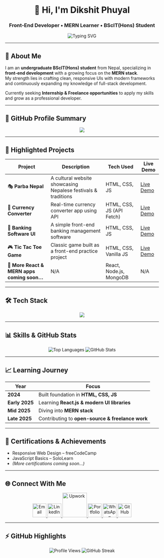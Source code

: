 <!-- Modern GitHub README 2025 -->

<h1 align="center">👋 Hi, I'm Dikshit Phuyal</h1>
<h3 align="center">Front-End Developer • MERN Learner • BScIT(Hons) Student</h3>

<p align="center">
  <img src="https://readme-typing-svg.herokuapp.com?font=Fira+Code&weight=500&size=20&pause=3000&color=00D9F7&center=true&vCenter=true&width=600&lines=Crafting+Clean+%26+Responsive+UIs+💻;Exploring+MERN+Stack+🌐;Open+to+Internships+%26+Freelance+🚀" alt="Typing SVG" />
</p>

---

## 🚀 About Me  
I am an **undergraduate BScIT(Hons) student** from Nepal, specializing in **front-end development** with a growing focus on the **MERN stack**.  
My strength lies in crafting clean, responsive UIs with modern frameworks and continuously expanding my knowledge of full-stack development.  

Currently seeking **Internship & Freelance opportunities** to apply my skills and grow as a professional developer.  

---

## 🌟 GitHub Profile Summary  

<p align="center">
  <img src="https://github-profile-summary-cards.vercel.app/api/cards/profile-details?username=Dikshitxjs&theme=tokyonight" />
</p>

---

## 📂 Highlighted Projects  

| Project | Description | Tech Used | Live Demo |
|---------|-------------|-----------|-----------|
| 🎭 **Parba Nepal** | A cultural website showcasing Nepalese festivals & traditions | HTML, CSS, JS | <a href="https://parba-nepal.vercel.app/" target="_blank">Live Demo</a> |
| 💱 **Currency Converter** | Real-time currency converter app using API | HTML, CSS, JS (API Fetch) | <a href="https://currency-converterxx.vercel.app/" target="_blank">Live Demo</a> |
| 🏦 **Banking Software UI** | A simple front-end banking management software | HTML, CSS, JS | <a href="https://banking-software.vercel.app/" target="_blank">Live Demo</a> |
| 🎮 **Tic Tac Toe Game** | Classic game built as a front-end practice project | HTML, CSS, Vanilla JS | <a href="https://dikshitxjs.github.io/tic-Tac-toe/" target="_blank">Live Demo</a> |
| 🚧 **More React & MERN apps coming soon…** | N/A | React, Node.js, MongoDB | N/A |

---

## 🛠 Tech Stack  

<p align="center">
  <img src="https://skillicons.dev/icons?i=html,css,js,react,nodejs,express,mongodb,tailwind,git,github,vscode" />
</p>

---

## 📊 Skills & GitHub Stats  

<p align="center">
  <!-- Top Languages -->
  <img src="https://github-readme-stats.vercel.app/api/top-langs/?username=Dikshitxjs&theme=tokyonight&layout=compact&hide_border=true" alt="Top Languages" />

  <!-- GitHub Stats -->
  <img src="https://github-readme-stats.vercel.app/api?username=Dikshitxjs&show_icons=true&theme=tokyonight&hide_border=true" alt="GitHub Stats" />
</p>

---

## 📈 Learning Journey  

| Year | Focus |
|------|-------|
| **2024** | Built foundation in **HTML, CSS, JS** |
| **Early 2025** | Learning **React.js & modern UI libraries** |
| **Mid 2025** | Diving into **MERN stack** |
| **Late 2025** | Contributing to **open-source & freelance work** |

---

## 🏅 Certifications & Achievements  

- Responsive Web Design – freeCodeCamp  
- JavaScript Basics – SoloLearn  
- *(More certifications coming soon…)*  

---

## 🌐 Connect With Me  

<p align="center">
  <a href="mailto:dikshitphuyal550@gmail.com">
    <img src="https://skillicons.dev/icons?i=gmail" width="45px" alt="Email"/>
  </a>
  <a href="https://www.linkedin.com/in/dikshit-phuyal-611117359">
    <img src="https://skillicons.dev/icons?i=linkedin" width="45px" alt="LinkedIn"/>
  </a>
  <a href="https://www.upwork.com/freelancers/~01847cd3e4b03264f2">
    <img src="https://upload.wikimedia.org/wikipedia/commons/f/f4/Upwork_Logo.svg" width="80px" alt="Upwork"/>
  </a>
  <a href="http://phuyaldikshit.com.np">
    <img src="https://skillicons.dev/icons?i=vercel" width="45px" alt="Portfolio"/>
  </a>
  <a href="https://wa.me/9779818141210">
    <img src="https://img.icons8.com/color/48/whatsapp.png" width="45px" alt="WhatsApp"/>
  </a>
  <a href="https://github.com/Dikshitxjs">
    <img src="https://skillicons.dev/icons?i=github" width="45px" alt="GitHub"/>
  </a>
</p>

---

## ⚡ GitHub Highlights  

<p align="center">
  <img src="https://komarev.com/ghpvc/?username=Dikshitxjs&color=blueviolet&style=flat-square" alt="Profile Views" />  
  <img src="https://streak-stats.demolab.com?user=Dikshitxjs&theme=tokyonight&hide_border=true" alt="GitHub Streak" />
</p>
